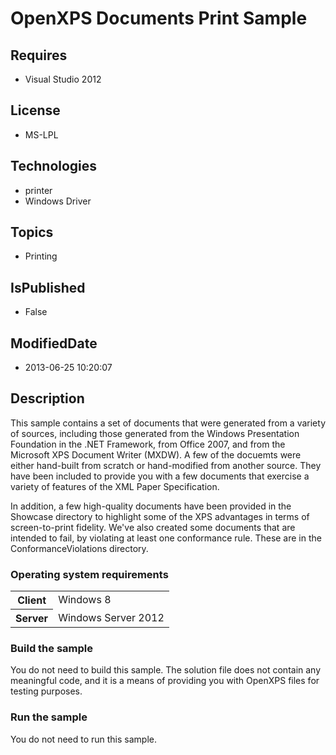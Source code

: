 # OpenXPS Documents Print Sample
## Requires
* Visual Studio 2012
## License
* MS-LPL
## Technologies
* printer
* Windows Driver
## Topics
* Printing
## IsPublished
* False
## ModifiedDate
* 2013-06-25 10:20:07
## Description

<div id="mainSection">
<p>This sample contains a set of documents that were generated from a variety of sources, including those generated from the Windows Presentation Foundation in the .NET Framework, from Office 2007, and from the Microsoft XPS Document Writer (MXDW). A few of
 the docuemts were either hand-built from scratch or hand-modified from another source. They have been included to provide you with a few documents that exercise a variety of features of the XML Paper Specification.
</p>
<p>In addition, a few high-quality documents have been provided in the Showcase directory to highlight some of the XPS advantages in terms of screen-to-print fidelity. We've also created some documents that are intended to fail, by violating at least one conformance
 rule. These are in the ConformanceViolations directory.</p>
<h3>Operating system requirements</h3>
<table>
<tbody>
<tr>
<th>Client</th>
<td><dt>Windows&nbsp;8 </dt></td>
</tr>
<tr>
<th>Server</th>
<td><dt>Windows Server&nbsp;2012 </dt></td>
</tr>
</tbody>
</table>
<h3>Build the sample</h3>
<p>You do not need to build this sample. The solution file does not contain any meaningful code, and it is a means of providing you with OpenXPS files for testing purposes.</p>
<h3>Run the sample</h3>
<p>You do not need to run this sample.</p>
</div>
